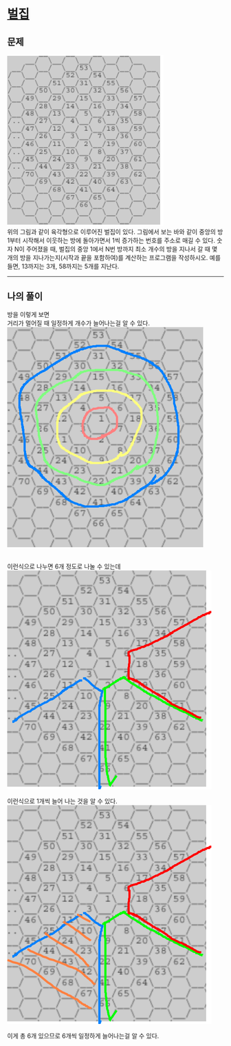 <!-- @format -->

# [벌집](https://www.acmicpc.net/problem/2292)

## 문제

![0](./0.png) <br>
위의 그림과 같이 육각형으로 이루어진 벌집이 있다. 그림에서 보는 바와 같이 중앙의 방 1부터 시작해서 이웃하는 방에 돌아가면서 1씩 증가하는 번호를 주소로 매길 수 있다. 숫자 N이 주어졌을 때, 벌집의 중앙 1에서 N번 방까지 최소 개수의 방을 지나서 갈 때 몇 개의 방을 지나가는지(시작과 끝을 포함하여)를 계산하는 프로그램을 작성하시오. 예를 들면, 13까지는 3개, 58까지는 5개를 지난다.

---

## 나의 풀이

방을 이렇게 보면 <br>
거리가 멀어질 때 일정하게 개수가 늘어나는걸 알 수 있다. <br>
![1](./1.png) <br> <br>

이런식으로 나누면 6개 정도로 나눌 수 있는데 <br>
![2](./2.png) <br>

이런식으로 1개씩 늘어 나는 것을 알 수 있다. <br>
![3](./3.png) <br>

이게 총 6개 있으므로 6개씩 일정하게 늘어나는걸 알 수 있다.
